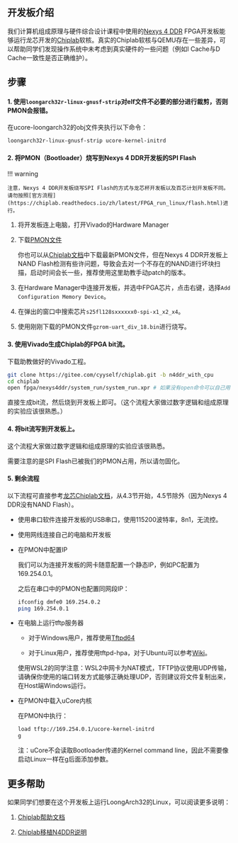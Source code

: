## 开发板介绍

我们计算机组成原理与硬件综合设计课程中使用的[Nexys 4 DDR](https://digilent.com/reference/programmable-logic/nexys-4-ddr/start) FPGA开发板能够运行龙芯开发的[Chiplab](https://gitee.com/loongson-edu/chiplab)软核。真实的Chiplab软核与QEMU存在一些差异，可以帮助同学们发现操作系统中未考虑到真实硬件的一些问题（例如I Cache与D Cache一致性是否正确维护）。

## 步骤

#### 1. 使用`loongarch32r-linux-gnusf-strip`对elf文件不必要的部分进行裁剪，否则PMON会报错。

在ucore-loongarch32的obj文件夹执行以下命令：
```bash
loongarch32r-linux-gnusf-strip ucore-kernel-initrd
```

#### 2. 将PMON（Bootloader）烧写到Nexys 4 DDR开发板的SPI Flash

!!! warning

    注意，Nexys 4 DDR开发板烧写SPI Flash的方式与龙芯杯开发板以及百芯计划开发板不同。请勿按照[官方流程](https://chiplab.readthedocs.io/zh/latest/FPGA_run_linux/flash.html)进行。

1. 将开发板连上电脑，打开Vivado的Hardware Manager

2. 下载[PMON文件](../static/gzrom-uart_div_18.bin)

    你也可以从[Chiplab文档](https://gitee.com/loongson-edu/chiplab/blob/chiplab_diff/docs/FPGA_run_linux/linux_run.md)中下载最新PMON文件，但在Nexys 4 DDR开发板上NAND Flash检测有些许问题，导致会去对一个不存在的NAND进行坏块扫描，启动时间会长一些，推荐使用这里助教手动patch的版本。

3. 在Hardware Manager中连接开发板，并选中FPGA芯片，点击右键，选择`Add Configuration Memory Device`。

4. 在弹出的窗口中搜索芯片`s25fl128sxxxxxx0-spi-x1_x2_x4`。

5. 使用刚刚下载的PMON文件`gzrom-uart_div_18.bin`进行烧写。


#### 3. 使用Vivado生成Chiplab的FPGA bit流。

下载助教做好的Vivado工程。

```bash
git clone https://gitee.com/cyyself/chiplab.git -b n4ddr_with_cpu
cd chiplab
open fpga/nexys4ddr/system_run/system_run.xpr # 如果没有open命令可以自己用Vivado打开这个xpr文件
```

直接生成bit流，然后烧到开发板上即可。（这个流程大家做过数字逻辑和组成原理的实验应该很熟悉。）

#### 4. 将bit流写到开发板上。

这个流程大家做过数字逻辑和组成原理的实验应该很熟悉。

需要注意的是SPI Flash已被我们的PMON占用，所以请勿固化。

#### 5. 剩余流程

以下流程可直接参考[龙芯Chiplab文档](https://chiplab.readthedocs.io/zh/latest/FPGA_run_linux/linux_run.html#id1)，从4.3节开始，4.5节除外（因为Nexys 4 DDR没有NAND Flash）。

- 使用串口软件连接开发板的USB串口，使用115200波特率，8n1，无流控。
- 使用网线连接自己的电脑和开发板
- 在PMON中配置IP

    我们可以为连接开发板的网卡随意配置一个静态IP，例如PC配置为169.254.0.1。

    之后在串口中的PMON也配置同网段IP：

    ```bash
    ifconfig dmfe0 169.254.0.2
    ping 169.254.0.1
    ```

- 在电脑上运行tftp服务器

    - 对于Windows用户，推荐使用[Tftpd64](https://pjo2.github.io/tftpd64/)

    - 对于Linux用户，推荐使用tftpd-hpa，对于Ubuntu可以参考[Wiki](https://help.ubuntu.com/community/TFTP)。

    使用WSL2的同学注意：WSL2中网卡为NAT模式，TFTP协议使用UDP传输，请确保你使用的端口转发方式能够正确处理UDP，否则建议将文件复制出来，在Host端Windows运行。

- 在PMON中载入uCore内核

    在PMON中执行：
    ```bash
    load tftp://169.254.0.1/ucore-kernel-initrd
    g
    ```
    
    注：uCore不会读取Bootloader传递的Kernel command line，因此不需要像启动Linux一样在g后面添加参数。

## 更多帮助

如果同学们想要在这个开发板上运行LoongArch32的Linux，可以阅读更多说明：

1. [Chiplab帮助文档](https://chiplab.readthedocs.io/)

2. [Chiplab移植N4DDR说明](https://gitee.com/loongson-edu/chiplab/tree/chiplab_diff/fpga/nexys4ddr)